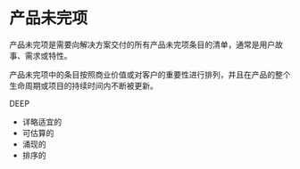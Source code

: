 # 产品未完项

产品未完项是需要向解决方案交付的所有产品未完项条目的清单，通常是用户故事、需求或特性。

产品未完项中的条目按照商业价值或对客户的重要性进行排列，并且在产品的整个生命周期或项目的持续时间内不断被更新。

DEEP

* 详略适宜的
* 可估算的
* 涌现的
* 排序的